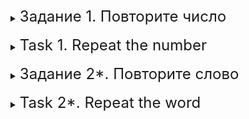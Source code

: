 <details>
<summary><font size="+2">Задание 1. Повторите число</font></summary><br>

Попросите пользователя ввести любое число, а затем выведите на консоль то же самое, что он ввёл.

<details>
<summary><font size="+1">Пример работы программы</font></summary>

```
Введите число:
957
Вы ввели:
957
```
---
</details>
</details>
<br>

<details>
<summary><font size="+2">Task 1. Repeat the number</font></summary><br>

Ask the user to enter any number, and then print to the console the same thing he entered.

<details>
<summary><font size="+1">Example of program operation</font></summary>

```
Enter the number:
957
You entered:
957
```
---
</details>
</details>
<br>

<details>
<summary><font size="+2">Задание 2*. Повторите слово</font></summary><br>

Попросите пользователя ввести любое слово, а затем выведите на консоль то же самое, что он ввёл.

<details>
<summary><font size="+1">Пример работы программы</font></summary>

```
Введите слово:
Привет!
Вы ввели:
Привет!
```
---
</details>
</details>
<br>

<details>
<summary><font size="+2">Task 2*. Repeat the word</font></summary><br>

Ask the user to enter any word, and then output to the console the same thing he entered.

<details>
<summary><font size="+1">Example of program operation</font></summary>

```
Enter a word:
Hello!
You entered:
Hello!
```
---
</details>
</details>
<br>